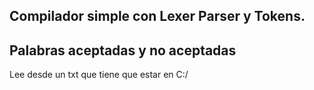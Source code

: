 Compilador simple con Lexer Parser y Tokens.
-
Palabras aceptadas y no aceptadas
-
Lee desde un txt que tiene que estar en C:/
